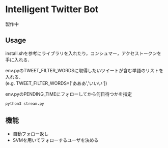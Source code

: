 Intelligent Twitter Bot
====

製作中

## Usage

install.shを参考にライブラリを入れたり，コンシュマー，アクセストークンを手に入れる．

env.pyのTWEET_FILTER_WORDSに取得したいツイートが含む単語のリストを入れる．  
(e.g. TWEET_FILTER_WORDS=['あああ','いいい'])

env.pyのPENDING_TIMEにフォローしてから何日待つかを指定

`python3 stream.py`

## 機能

- 自動フォロー返し
- SVMを用いてフォローするユーザを決める
